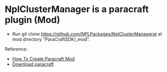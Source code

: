 # NplClusterManager is a paracraft plugin (Mod)

* Run git clone https://github.com/NPLPackages/NplClusterManagerat at mod directory "ParaCraftSDK/_mod".


Reference:
- [How To Create Paracraft Mod](https://github.com/LiXizhi/NPLRuntime/wiki/TutorialParacraftMod)
- [Download paracraft](http://www.paracraft.cn)



